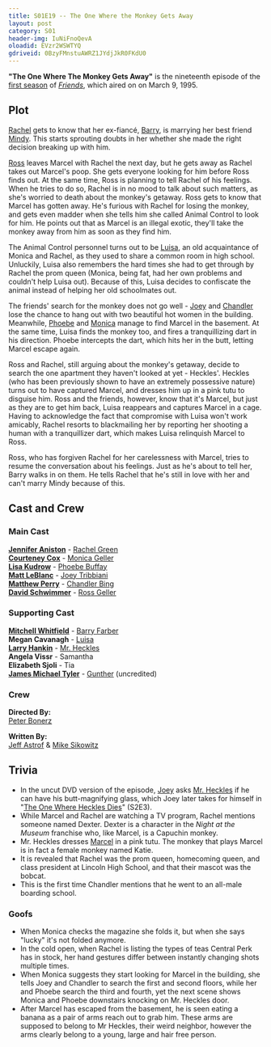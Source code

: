 ```yaml
---
title: S01E19 -- The One Where the Monkey Gets Away
layout: post
category: S01
header-img: IuNiFnoQevA
oloadid: EVzr2WSWTYQ
gdriveid: 0BzyFMnstuAWRZ1JYdjJkR0FKdU0
---
```


<!--more--> 
<p><b>"The One Where The Monkey Gets Away"</b> is the nineteenth episode of the <a href="/wiki/First_season" title="First season" class="mw-redirect">first season</a> of <i><a href="/wiki/Friends" title="Friends">Friends</a></i>, which aired on on March 9, 1995.
</p>
<h2><span class="mw-headline" id="Plot">Plot</span></h2>
<p><a href="/wiki/Rachel" title="Rachel" class="mw-redirect">Rachel</a> gets to know that her ex-fiancé, <a href="/wiki/Barry" title="Barry" class="mw-redirect">Barry</a>, is marrying her best friend <a href="/wiki/Mindy" title="Mindy" class="mw-redirect">Mindy</a>. This starts sprouting doubts in her whether she made the right decision breaking up with him.
</p><p><a href="/wiki/Ross" title="Ross" class="mw-redirect">Ross</a> leaves Marcel with Rachel the next day, but he gets away as Rachel takes out Marcel's poop. She gets everyone looking for him before Ross finds out. At the same time, Ross is planning to tell Rachel of his feelings. When he tries to do so, Rachel is in no mood to talk about such matters, as she's worried to death about the monkey's getaway. Ross gets to know that Marcel has gotten away. He's furious with Rachel for losing the monkey, and gets even madder when she tells him she called Animal Control to look for him. He points out that as Marcel is an illegal exotic, they'll take the monkey away from him as soon as they find him.
</p><p>The Animal Control personnel turns out to be <a href="/wiki/Luisa" title="Luisa">Luisa</a>, an old acquaintance of Monica and Rachel, as they used to share a common room in high school. Unluckily, Luisa also remembers the hard times she had to get through by Rachel the prom queen (Monica, being fat, had her own problems and couldn't help Luisa out). Because of this, Luisa decides to confiscate the animal instead of helping her old schoolmates out.
</p><p>The friends' search for the monkey does not go well - <a href="/wiki/Joey" title="Joey" class="mw-redirect">Joey</a> and <a href="/wiki/Chandler" title="Chandler" class="mw-redirect">Chandler</a> lose the chance to hang out with two beautiful hot women in the building. Meanwhile, <a href="/wiki/Phoebe" title="Phoebe" class="mw-redirect">Phoebe</a> and <a href="/wiki/Monica" title="Monica" class="mw-redirect">Monica</a> manage to find Marcel in the basement. At the same time, Luisa finds the monkey too, and fires a tranquillizing dart in his direction. Phoebe intercepts the dart, which hits her in the butt, letting Marcel escape again.
</p><p>Ross and Rachel, still arguing about the monkey's getaway, decide to search the one apartment they haven't looked at yet - Heckles'. Heckles (who has been previously shown to have an extremely possessive nature) turns out to have captured Marcel, and dresses him up in a pink tutu to disguise him. Ross and the friends, however, know that it's Marcel, but just as they are to get him back, Luisa reappears and captures Marcel in a cage. Having to acknowledge the fact that compromise with Luisa won't work amicably, Rachel resorts to blackmailing her by reporting her shooting a human with a tranquillizer dart, which makes Luisa relinquish Marcel to Ross.
</p><p>Ross, who has forgiven Rachel for her carelessness with Marcel, tries to resume the conversation about his feelings. Just as he's about to tell her, Barry walks in on them. He tells Rachel that he's still in love with her and can't marry Mindy because of this.
</p>
<h2><span class="mw-headline" id="Cast_and_Crew">Cast and Crew</span></h2>
<h3><span class="mw-headline" id="Main_Cast">Main Cast</span></h3>
<p><b><a href="/wiki/Jennifer_Aniston" title="Jennifer Aniston">Jennifer Aniston</a></b> - <a href="/wiki/Rachel_Green" title="Rachel Green">Rachel Green</a><br />
<b><a href="/wiki/Courteney_Cox" title="Courteney Cox">Courteney Cox</a></b> - <a href="/wiki/Monica_Geller" title="Monica Geller" class="mw-redirect">Monica Geller</a><br />
<b><a href="/wiki/Lisa_Kudrow" title="Lisa Kudrow">Lisa Kudrow</a></b> - <a href="/wiki/Phoebe_Buffay" title="Phoebe Buffay">Phoebe Buffay</a><br />
<b><a href="/wiki/Matt_LeBlanc" title="Matt LeBlanc">Matt LeBlanc</a></b> - <a href="/wiki/Joey_Tribbiani" title="Joey Tribbiani" class="mw-redirect">Joey Tribbiani</a><br />
<b><a href="/wiki/Matthew_Perry" title="Matthew Perry">Matthew Perry</a></b> - <a href="/wiki/Chandler_Bing" title="Chandler Bing">Chandler Bing</a><br />
<b><a href="/wiki/David_Schwimmer" title="David Schwimmer">David Schwimmer</a></b> - <a href="/wiki/Ross_Geller" title="Ross Geller">Ross Geller</a><br />
</p>
<h3><span class="mw-headline" id="Supporting_Cast">Supporting Cast</span></h3>
<p><b><a href="/wiki/Mitchell_Whitfield" title="Mitchell Whitfield">Mitchell Whitfield</a></b> - <a href="/wiki/Barry_Farber" title="Barry Farber">Barry Farber</a><br />
<b>Megan Cavanagh</b> - <a href="/wiki/Luisa" title="Luisa">Luisa</a><br />
<b><a href="/wiki/Larry_Hankin" title="Larry Hankin">Larry Hankin</a></b> - <a href="/wiki/Mr._Heckles" title="Mr. Heckles">Mr. Heckles</a><br />
<b>Angela Vissr</b> - Samantha<br />
<b>Elizabeth Sjoli</b> - Tia<br />
<b><a href="/wiki/James_Michael_Tyler" title="James Michael Tyler">James Michael Tyler</a></b> - <a href="/wiki/Gunther" title="Gunther">Gunther</a> (uncredited)<br />
</p>
<h3><span class="mw-headline" id="Crew">Crew</span></h3>
<p><b>Directed By:</b><br /> 
<a href="/wiki/Peter_Bonerz" title="Peter Bonerz">Peter Bonerz</a><br />
</p><p><b>Written By:</b><br /> 
<a href="/wiki/Jeff_Astrof" title="Jeff Astrof">Jeff Astrof</a> &amp; <a href="/wiki/Mike_Sikowitz" title="Mike Sikowitz">Mike Sikowitz</a><br />
</p>
<h2><span class="mw-headline" id="Trivia">Trivia</span></h2>
<ul><li>In the uncut DVD version of the episode, <a href="/wiki/Joey" title="Joey" class="mw-redirect">Joey</a> asks <a href="/wiki/Mr._Heckles" title="Mr. Heckles">Mr. Heckles</a> if he can have his butt-magnifying glass, which Joey later takes for himself in "<a href="/wiki/The_One_Where_Heckles_Dies" title="The One Where Heckles Dies">The One Where Heckles Dies</a>" (S2E3).
</li><li> While Marcel and Rachel are watching a TV program, Rachel mentions someone named Dexter. Dexter is a character in the <i>Night at the Museum</i> franchise who, like Marcel, is a Capuchin monkey.
</li><li>Mr. Heckles dresses <a href="/wiki/Marcel" title="Marcel">Marcel</a> in a pink tutu. The monkey that plays Marcel is in fact a female monkey named Katie.
</li><li>It is revealed that Rachel was the prom queen, homecoming queen, and class president at Lincoln High School, and that their mascot was the bobcat.
</li><li>This is the first time Chandler mentions that he went to an all-male boarding school.
</li></ul>
<h3><span class="mw-headline" id="Goofs">Goofs</span></h3>
<ul><li>When Monica checks the magazine she folds it, but when she says "lucky" it's not folded anymore.
</li><li>In the cold open, when Rachel is listing the types of teas Central Perk has in stock, her hand gestures differ between instantly changing shots multiple times.
</li><li>When Monica suggests they start looking for Marcel in the building, she tells Joey and Chandler to search the first and second floors, while her and Phoebe search the third and fourth, yet the next scene shows Monica and Phoebe downstairs knocking on Mr. Heckles door. 
</li><li>After Marcel has escaped from the basement, he is seen eating a banana as a pair of arms reach out to grab him. These arms are supposed to belong to Mr Heckles, their weird neighbor, however the arms clearly belong to a young, large and hair free person.
</li></ul>
